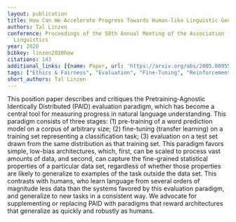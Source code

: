 ```yaml
---
layout: publication
title: How Can We Accelerate Progress Towards Human-like Linguistic Generalization?
authors: Tal Linzen
conference: Proceedings of the 58th Annual Meeting of the Association for Computational
  Linguistics
year: 2020
bibkey: linzen2020how
citations: 143
additional_links: [{name: Paper, url: 'https://arxiv.org/abs/2005.00955'}]
tags: ["Ethics & Fairness", "Evaluation", "Fine-Tuning", "Reinforcement Learning", "Training Techniques"]
short_authors: Tal Linzen
---
```

This position paper describes and critiques the Pretraining-Agnostic
Identically Distributed (PAID) evaluation paradigm, which has become a central
tool for measuring progress in natural language understanding. This paradigm
consists of three stages: (1) pre-training of a word prediction model on a
corpus of arbitrary size; (2) fine-tuning (transfer learning) on a training set
representing a classification task; (3) evaluation on a test set drawn from the
same distribution as that training set. This paradigm favors simple, low-bias
architectures, which, first, can be scaled to process vast amounts of data, and
second, can capture the fine-grained statistical properties of a particular
data set, regardless of whether those properties are likely to generalize to
examples of the task outside the data set. This contrasts with humans, who
learn language from several orders of magnitude less data than the systems
favored by this evaluation paradigm, and generalize to new tasks in a
consistent way. We advocate for supplementing or replacing PAID with paradigms
that reward architectures that generalize as quickly and robustly as humans.